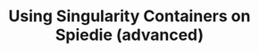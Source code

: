 ---
title: Using Singularity Containers on Spiedie (advanced)
layout: default 
images: [] 
tags : []
--- 